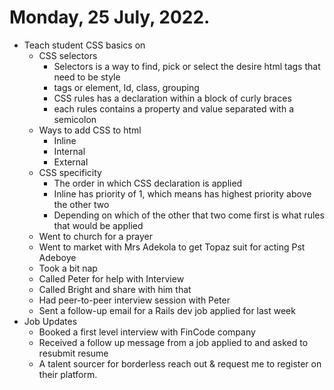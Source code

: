 # Monday, 25 July, 2022.

- Teach student CSS basics on
	- CSS selectors
		- Selectors is a way to find, pick or select the desire html tags that need to be style
		- tags or element, Id, class, grouping
		- CSS rules has a declaration within a block of curly braces
		- each rules contains a property and value separated with a semicolon
	- Ways to add CSS to html
		- Inline
		- Internal
		- External
	- CSS specificity
		- The order in which CSS declaration is applied
		- Inline has priority of 1, which means has highest priority above the other two
		- Depending on which of the other that two come first is what rules that would be applied
	- Went to church for a prayer
	- Went to market with Mrs Adekola to get Topaz suit for acting Pst Adeboye
	- Took a bit nap
	- Called Peter for help with Interview
	- Called Bright and share with him that
	- Had peer-to-peer interview session with Peter
	- Sent a follow-up email for a Rails dev job applied for last week
- Job Updates
	- Booked a first level interview with FinCode company
	- Received a follow up message from a job applied to and asked to resubmit resume
	- A talent sourcer for borderless reach out & request me to register on their platform.